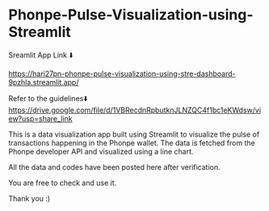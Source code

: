 # Phonpe-Pulse-Visualization-using-Streamlit

Sreamlit App Link ⬇️

https://hari27pn-phonpe-pulse-visualization-using-stre-dashboard-9pzhla.streamlit.app/

Refer to the guidelines⬇️
https://drive.google.com/file/d/1VBRecdnRpbutknJLNZQC4f1bc1eKWdsw/view?usp=share_link

This is a data visualization app built using Streamlit to visualize the pulse of transactions happening in the Phonpe wallet. The data is fetched from the Phonpe developer API and visualized using a line chart.

All the data and codes have been posted here after verification. 

You are free to check and use it. 

Thank you :)
